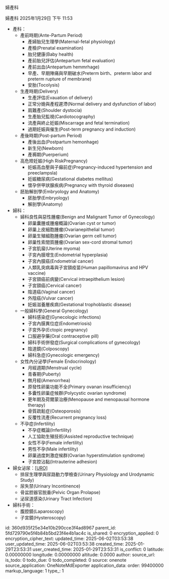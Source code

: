 婦產科

婦產科
2025年1月29日
下午 11:53

- 產科：
  - 產前時期(Ante-Partum Period)
    - 產婦胎兒生理學(Maternal-fetal physiology)
    - 產檢(Prenatal examination)
    - 胎兒健康(Baby health)
    - 產前胎兒評估(Antepartum fetal evaluation)
    - 產前出血(Antepartum hemmrhage)
    - 早產、早期陣痛與早期破水(Preterm birth、preterm labor and preterm rupture of membrane)
    - 安胎(Tocolysis)
  - 生產時期(Delivery)
    - 生產評估(Evauation of delivery)
    - 正常分娩與產程遲滯(Normal delivery and dysfunction of labor)
    - 肩難產(Shoulder dystocia)
    - 生產胎兒監視(Cardiotocography)
    - 流產與終止妊娠(Miscarrage and fetal termination)
    - 過期妊娠與催生(Post-term pregnancy and induction)
  - 產後時期(Post-partum Period)
    - 產後出血(Postpartum hemonhage)
    - 新生兒(Newborn)
    - 產褥期(Puerperium)
  - 高危險妊娠(High RiskPregnancy)
    - 妊娠高血壓與子癲前症(Pregnancy-induced hypertension and preeclampsla)
    - 妊娠糖尿病(Gestational diabetes mellitus)
    - 懷孕併甲狀腺疾病(Pregnancy with thyroid diseases)
  - 胚胎解剖學(Embryology and Anatomy)
    - 胚胎學(Embryology)
    - 解剖學(Anatomy)
- 婦科：
  - 婦科良性與惡性腫瘤(Benign and Malignant Tumor of Gynecology)
    - 卵巢囊腫或腫瘤概論(Ovarian cyst or tumor)
    - 卵巢上皮細胞腫瘤(Ovarianepithelial tumor)
    - 卵巢生殖細胞腫瘤(Ovarian germ cell tumor)
    - 卵巢性索間質腫瘤(Ovarian sex-cord stromal tumor)
    - 子宮肌廇(Uterine myoma)
    - 子宮內膜增生(Endometrial hyperplasia)
    - 子宮內膜癌(Endometrial cancer)
    - 人類乳突病毒與子宮頸疫苗(Human papillomavirus and HPV vaccine)
    - 子宮頸癌前病變(Cervical intraepithelium lesion)
    - 子宮頸癌(Cervical cancer)
    - 陰道癌(Vaginal cancer)
    - 外陰癌(Vulvar cancer)
    - 妊娠滋養層疾病(Gestational trophoblastic disease)
  - 一般婦科學(General Gynecology)
    - 婦科感染症(Gynecologic infections)
    - 子宮內膜異位症(Endometriosis)
    - 子宮外孕(Ectopic pregnancy)
    - 口服避孕藥(Oral contraceptive pill)
    - 婦科手術併發症(Surgical complications of gynecology)
    - 陰道鏡(Colposcopy)
    - 婦科急症(Gynecologic emergency)
  - 女性內分泌學(Female Endocrinology)
    - 月經週期(Menstrual cycle)
    - 青春期(Puberty)
    - 無月經(Amenorrhea)
    - 原發性卵巢功能不全(Primary ovanan insufficiency)
    - 多囊性卵巢症候群(Polycystic ovarian syndrome)
    - 更年期及荷爾蒙治療(Menopause and menopausal hormone therapy)
    - 骨質疏鬆症(Osteoporosis)
    - 反覆性流產(Recurrent pregnancy loss)
  - 不孕症(Infertility)
    - 不孕症概論(Infertility)
    - 人工協助生殖技術(Assisted reproductive technique)
    - 女性不孕(Female infertility)
    - 男性不孕(Male infertility)
    - 卵巢過度刺激症候群(Ovarian hyperstimulation syndrome)
    - 子宮腔沾黏(Intrauterine adhesion)
- 婦女泌尿：[\[URO\]](onenote:#外科&section-id={3DCF7DF0-1434-4FA1-852D-65472B53D59C}&page-id={FF1545DF-4AA7-4C5A-A501-7489C17562A8}&object-id={52FC0684-33DE-438B-838A-875389216FBD}&28&base-path=https://d.docs.live.net/56ce32fba64785ca/文件/國考中文醫學知識網站架設計畫/新的節%201.one)
  - 排尿生理學與尿路動力學檢查(Urinary Physiology and Urodynamic Study)
  - 尿失禁(Urinary Incontinence)
  - 骨盆腔器官脱垂(Pelvic Organ Prolapse)
  - 泌尿道感染(Urinary Tract Infection)
- 婦科手術：
  - 腹腔鏡(Laparoscopy)
  - 子宮鏡(Hysteroscopy)


id: 360d935f25e34e10b290cce3f4ad8967
parent_id: 5fd729790e5f4b84b5bd23f4e4b1ac4c
is_shared: 0
encryption_applied: 0
encryption_cipher_text: 
updated_time: 2025-06-02T03:53:38
user_updated_time: 2025-06-02T03:53:38
created_time: 2025-01-29T23:53:31
user_created_time: 2025-01-29T23:53:31
is_conflict: 0
latitude: 0.00000000
longitude: 0.00000000
altitude: 0.0000
author: 
source_url: 
is_todo: 0
todo_due: 0
todo_completed: 0
source: onenote
source_application: OneNoteMdExporter
application_data: 
order: 99400000
markup_language: 1
type_: 1
